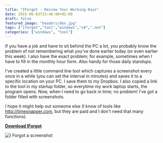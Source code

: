 ```yaml
---
title: "IForgot - Review Your Working Days"
date: 2015-06-03T23:46:00+02:00
draft: false
featured_image: "headers/dev.jpg"
tags: ["iforgot","tool","windows","c#",".net"]
categories: ["windows", "tool"]
---
```


If you have a job and have to sit behind the PC a lot, you probably know the problem of not remembering what you've done earlier today (or even earlier this week). I also have the exact problem; for example, sometimes when I have to fill in the monthly hour form. Also handy for those daily standups.

I've created a little command line tool which captures a screenshot every once in a while (you can set the interval in minutes) and saves it to a specific location on your PC. I save them to my Dropbox. I also copied a link to the tool in my startup folder, so everytime my work laptop starts, the program opens. Now, when I need to go back in time; no problem! I've got a folder filled with screenshots.

I hope it might help out someone else (I know of tools like <http://timesnapper.com>, but they are paid and I don't need that many functions).

**[Download IForgot](https://github.com/dukeofharen/iforgot)**

![I Forgot a screenshot](/images/iforgot.png)